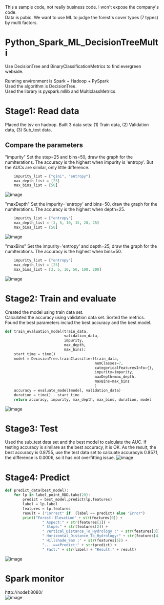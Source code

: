 This a sample code, not really business code. I won't expose the company's code.     
Data is pubic. We want to use ML to judge the forest's cover types (7 types) by multi factors. 

# Python_Spark_ML_DecisionTreeMulti    


Use DecisionTree and BinaryClassificationMetrics to find evergreen webside. 

Running environment is Spark + Hadoop + PySpark    
Used the algorithm is DecisionTree.     
Used the library is pyspark.mllib and MulticlassMetrics. 

# Stage1:  Read data
Placed the tsv on hadoop. Built 3 data sets: (1) Train data, (2) Validation data, (3) Sub_test data.

## Compare the parameters
"impurity"
Set the step=25 and bins=50, draw the graph for the numIterations. The accuracy is the highest when impurity is 'entropy'. But the AUCs are similar, only little difference.
~~~python
    impurity_list = ["gini", "entropy"]
    max_depth_list = [25]
    max_bins_list = [50]
~~~
![image](https://user-images.githubusercontent.com/75282285/194674555-9aabbbe1-edce-4206-b6d4-aa2b845d7981.png)

"maxDepth"
Set the impurity='entropy' and bins=50, draw the graph for the numIterations. The accuracy is the highest when depth=25. 
~~~python
    impurity_list = ["entropy"]
    max_depth_list = [3, 5, 10, 15, 20, 25]
    max_bins_list = [50]
~~~
![image](https://user-images.githubusercontent.com/75282285/194675429-5aa5ca31-26f9-4f14-825d-749caebf7bb8.png)


"maxBins"
Set the impurity='entropy' and depth=25, draw the graph for the numIterations. The accuracy is the highest when bins=50. 
~~~python
    impurity_list = ["entropy"]
    max_depth_list = [25]
    max_bins_list = [3, 5, 10, 50, 100, 200]
~~~
![image](https://user-images.githubusercontent.com/75282285/194675824-8ec50dc0-dee5-4760-ae58-fbb36fdc165e.png)


# Stage2: Train and evaluate   
Created the model using train data set.   
Calculated the accuracy using validation data set.
Sorted the metrics.    
Found the best parameters includ the best accuracy and the best model.  
~~~python
def train_evaluation_model(train_data,
                           validation_data,
                           impurity,
                           max_depth,
                           max_bins):
    start_time = time()
    model = DecisionTree.trainClassifier(train_data,
                                         numClasses=7,
                                         categoricalFeaturesInfo={},
                                         impurity=impurity,
                                         maxDepth=max_depth,
                                         maxBins=max_bins
                                         )
    accuracy = evaluate_model(model, validation_data)
    duration = time() - start_time
    return accuracy, impurity, max_depth, max_bins, duration, model
~~~
![image](https://user-images.githubusercontent.com/75282285/194676146-74caa6e2-2fac-4d4b-93b2-4328b2ab399f.png)


# Stage3: Test
Used the sub_test data set and the best model to calculate the AUC. If testing accuracy is similare as the best accuracy, it is OK.
As the result, the best accuracy is  0.8755, use the test data set to calcuate accuracyis 0.8571, the difference is 0.0006, so it has not overfitting issue. 
![image](https://user-images.githubusercontent.com/75282285/194676169-0910d5b3-d5dc-4fd2-9dae-80122dad488e.png)


# Stage4: Predict
~~~python
def predict_data(best_model):
    for lp in label_point_RDD.take(20):
        predict = best_model.predict(lp.features)
        label = lp.label
        features = lp.features
        result = ("Correct" if  (label == predict) else "Error")
        print("Forest：Elevation" + str(features[0]) +
                 " Aspect:" + str(features[1]) +
                 " Slope:" + str(features[2]) +
                 " Vertical_Distance_To_Hydrology :" + str(features[3]) +
                 " Horizontal_Distance_To_Hydrology:" + str(features[4]) +
                 " Hillshade_9am :" + str(features[5]) +
                 "....==>Predict:" + str(predict) +
                 " Fact:" + str(label) + "Result:" + result)
~~~
![image](https://user-images.githubusercontent.com/75282285/194675371-c2aa861c-9f4f-444b-9da4-1eccea269a02.png)


# Spark monitor

http://node1:8080/    
![image](https://user-images.githubusercontent.com/75282285/194676000-3acea0e2-9e02-40f2-8065-f143efef1eaa.png)
